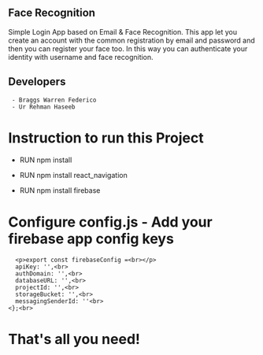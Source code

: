 ## Face Recognition

Simple Login App based on Email & Face Recognition. This app let you create an account with the common registration by email and password and then you can register your face too. In this way you can authenticate your identity with username and face recognition. 

## Developers
	 - Braggs Warren Federico 
	 - Ur Rehman Haseeb
	

# Instruction to run this Project 
- <p>RUN npm install<br></p>
- <p>RUN npm install react_navigation<br></p>
- <p>RUN npm install firebase <br></p>


# Configure config.js - Add your firebase app config keys
	  <p>export const firebaseConfig =<br></p>
	  apiKey: '',<br>
	  authDomain: '',<br>
	  databaseURL: '',<br>
	  projectId: '',<br>
	  storageBucket: '',<br>
	  messagingSenderId: ''<br>
	<};<br>
	
# That's all you need!
